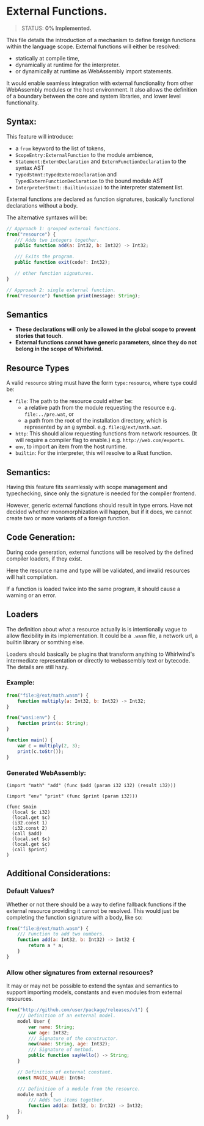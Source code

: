 # External Functions.

> STATUS: <b>0% Implemented.</b>

This file details the introduction of a mechanism to define foreign functions within the language scope. External functions will either be resolved:

-  statically at compile time,
-  dynamically at runtime for the interpreter.
-  or dynamically at runtime as WebAssembly import statements.

It would enable seamless integration with external functionality from other WebAssembly modules or the host environment. It also allows the definition of a boundary between the core and system libraries, and lower level functionality.

## Syntax:

This feature will introduce:

-  a `from` keyword to the list of tokens,
-  `ScopeEntry:ExternalFunction` to the module ambience,
-  `Statement:ExternDeclaration` and `ExternFunctionDeclaration` to the syntax AST
-  `TypedStmnt:TypedExternDeclaration` and `TypedExternFunctionDeclaration` to the bound module AST
-  `InterpreterStmnt::Builtin(usize)` to the interpreter statement list.

External functions are declared as function signatures, basically functional declarations without a body.

The alternative syntaxes will be:

```js
// Approach 1: grouped external functions.
from("resource") {
   /// Adds two integers together.
   public function add(a: Int32, b: Int32) -> Int32;

   /// Exits the program.
   public function exit(code?: Int32);

   // other function signatures.
}

// Approach 2: single external function.
from("resource") function print(message: String);
```

## Semantics

-  **These declarations will only be allowed in the global scope to prevent stories that touch**.
-  **External functions cannot have generic parameters, since they do not belong in the scope of Whirlwind.**

## Resource Types

A valid `resource` string must have the form `type:resource`, where `type` could be:

-  `file`: The path to the resource could either be:
   -  a relative path from the module requesting the resource e.g. `file:../pre.wat`, or
   -  a path from the root of the installation directory, which is represented by an `@` symbol. e.g. `file:@/ext/math.wat`.
-  `http`: This should allow requesting functions from network resources. (It will require a compiler flag to enable.) e.g. `http://web.com/exports`.
-  `env`, to import an item from the host runtime.
-  `builtin`: For the interpreter, this will resolve to a Rust function.

## Semantics:

Having this feature fits seamlessly with scope management and typechecking, since only the signature is needed for the compiler frontend.

However, generic external functions should result in type errors. Have not decided whether monomorphization will happen, but if it does, we cannot create two or more variants of a foreign function.

## Code Generation:

During code generation, external functions will be resolved by the defined compiler loaders, if they exist.

Here the resource name and type will be validated, and invalid resources will halt compilation.

If a function is loaded twice into the same program, it should cause a warning or an error.

## Loaders

The definition about what a resource actually is is intentionally vague to allow flexibility in its implementation. It could be a `.wasm` file, a network url, a builtin library or somthing else.

Loaders should basically be plugins that transform anything to Whirlwind's intermediate representation or directly to webassembly text or bytecode. The details are still hazy.

### Example:

```js
from("file:@/ext/math.wasm") {
    function multiply(a: Int32, b: Int32) -> Int32;
}

from("wasi:env") {
    function print(s: String);
}

function main() {
    var c = multiply(2, 3);
    print(c.toStr());
}
```

### Generated WebAssembly:

```wasm
(import "math" "add" (func $add (param i32 i32) (result i32)))

(import "env" "print" (func $print (param i32)))

(func $main
  (local $c i32)
  (local.get $c)
  (i32.const 1)
  (i32.const 2)
  (call $add)
  (local.set $c)
  (local.get $c)
  (call $print)
)
```

## Additional Considerations:

### Default Values?

Whether or not there should be a way to define fallback functions if the external resource providing it cannot be resolved. This would just be completing the function signature with a body, like so:

```js
from("file:@/ext/math.wasm") {
    /// Function to add two numbers.
    function add(a: Int32, b: Int32) -> Int32 {
        return a * a;
    }
}
```

### Allow other signatures from external resources?

It may or may not be possible to extend the syntax and semantics to support importing models, constants and even modules from external resources.

```js
from("http://github.com/user/package/releases/v1") {
    /// Definition of an external model.
    model User {
        var name: String;
        var age: Int32;
        /// Signature of the constructor.
        new(name: String, age: Int32);
        /// Signature of method.
        public function sayHello() -> String;
    }

    // Definition of external constant.
    const MAGIC_VALUE: Int64;

    /// Definition of a module from the resource.
    module math {
        /// Adds two items together.
        function add(a: Int32, b: Int32) -> Int32;
    };
}
```
